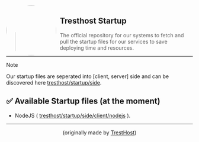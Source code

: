 <img width="135" height="135" align="left" style="float: left; margin: 0 10px 0 0; border-radius: 50%;" src="https://media.discordapp.net/attachments/905722570286960650/1145091498220716153/download.png?width=135&height=135">

## Tresthost Startup

> The official repository for our systems to fetch and pull the startup files for our services to save deploying time and resources.

---

> [!NOTE]
> Our startup files are seperated into [client, server] side and can be discovered here [tresthost/startup/side](https://github.com/tresthost/startup/tree/main/side).

## ✅ Available Startup files (at the moment)
* NodeJS ( [tresthost/startup/side/client/nodejs](https://github.com/tresthost/startup/blob/main/side/client/nodejs/startup.sh) ).
---

<p align="center">(originally made by <a href="https://github.com/tresthost">TrestHost</a>)</p>
